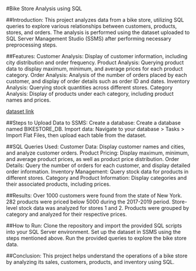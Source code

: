 #Bike Store Analysis using SQL

##Introduction:
This project analyzes data from a bike store, utilizing SQL queries to explore various relationships between customers, products, stores, and orders. The analysis is performed using the dataset uploaded to SQL Server Management Studio (SSMS) after performing necessary preprocessing steps.

##Features:
Customer Analysis: Display of customer information, including city distribution and order frequency.
Product Analysis: Querying product data to display maximum, minimum, and average prices for each product category.
Order Analysis: Analysis of the number of orders placed by each customer, and display of order details such as order ID and dates.
Inventory Analysis: Querying stock quantities across different stores.
Category Analysis: Display of products under each category, including product names and prices.

[dataset link]("https://www.kaggle.com/datasets/dillonmyrick/bike-store-sample-database")

##Steps to Upload Data to SSMS:
Create a database: Create a database named BIKESTORE_DB.
Import data: Navigate to your database > Tasks > Import Flat Files, then upload each table from the dataset.

##SQL Queries Used:
Customer Data: Display customer names and cities, and analyze customer orders.
Product Pricing: Display maximum, minimum, and average product prices, as well as product price distribution.
Order Details: Query the number of orders for each customer, and display detailed order information.
Inventory Management: Query stock data for products in different stores.
Category and Product Information: Display categories and their associated products, including prices.

##Results:
Over 1000 customers were found from the state of New York.
282 products were priced below 5000 during the 2017-2019 period.
Store-level stock data was analyzed for stores 1 and 2.
Products were grouped by category and analyzed for their respective prices.


##How to Run:
Clone the repository and import the provided SQL scripts into your SQL Server environment.
Set up the dataset in SSMS using the steps mentioned above.
Run the provided queries to explore the bike store data.

##Conclusion:
This project helps understand the operations of a bike store by analyzing its sales, customers, products, and inventory using SQL.

